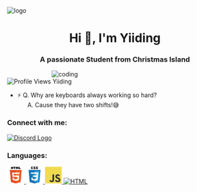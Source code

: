 ![logo](https://alpha-centauri-production.s3.amazonaws.com/uploads/content/174/header_image/header.jpg)

<h1 align="center">Hi 👋, I'm Yiiding</h1>
<h3 align="center">A passionate Student from Christmas Island</h3>

<img align="right" alt="coding" width="400" src="https://user-images.githubusercontent.com/55389276/140866485-8fb1c876-9a8f-4d6a-98dc-08c4981eaf70.gif">

<p align="left"> <img src="https://komarev.com/ghpvc/?username=Yiiding&label=Profile%20views&color=0e75b6&style=flat" alt="Profile Views Yiiding" /> </p>

- ⚡ Q. Why are keyboards always working so hard? <br/>
  &nbsp; &nbsp; &nbsp; A. Cause they have two shifts!😅

<h3 align="left">Connect with me:</h3>
<p align="left">
    <a href="https://www.discordapp.com/users/915180184666271774" target="_blank" rel="noreferrer"> <img src="https://logodownload.org/wp-content/uploads/2017/11/discord-logo-2-1.png" alt="Discord Logo" width="40" height="40"/> </a> 
</p>

<h3 align="left">Languages:</h3>
<p align="left"> 
    <a href="https://www.w3.org/html/" target="_blank" rel="noreferrer"> <img src="https://raw.githubusercontent.com/devicons/devicon/master/icons/html5/html5-original-wordmark.svg" alt="HTML" width="40" height="40"/> </a> 
    <a href="https://www.w3.org/css/" target="_blank" rel="noreferrer"> <img src="https://raw.githubusercontent.com/devicons/devicon/master/icons/css3/css3-original-wordmark.svg" alt="CSS" width="40" height="40"/> </a> 
    <a href="https://developer.mozilla.org/en-US/docs/Web/JavaScript" target="_blank" rel="noreferrer"> <img src="https://raw.githubusercontent.com/devicons/devicon/master/icons/javascript/javascript-original.svg" alt="JS" width="40" height="40"/> </a> 
    <a href="https://learn.perl.org/" target="_blank" rel="noreferrer"> <img src="https://itzone.com.vn/wp-content/uploads/2019/04/perl.png" alt="HTML" width="40" height="40"/> </a> 
</p>

<!---
Yiiding/Yiiding is a ✨ special ✨ repository because its `README.md` (this file) appears on your GitHub profile.
You can click the Preview link to take a look at your changes.
--->
